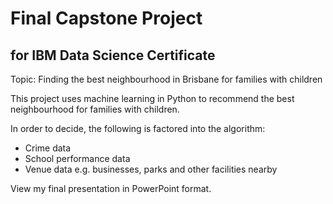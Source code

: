 # Final Capstone Project
## for IBM Data Science Certificate

Topic: Finding the best neighbourhood in Brisbane for families with children

This project uses machine learning in Python to recommend the best
neighbourhood for families with children.

In order to decide, the following is factored into the algorithm:

- Crime data
- School performance data
- Venue data e.g. businesses, parks and other facilities nearby

View my final presentation in PowerPoint format.
